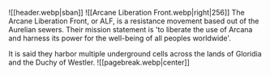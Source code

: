 ![[header.webp|sban]]
![[Arcane Liberation Front.webp|right|256]]
The Arcane Liberation Front, or ALF, is a resistance movement based out of the Aurelian sewers. Their mission statement is 'to liberate the use of Arcana and harness its power for the well-being of all peoples worldwide'.

It is said they harbor multiple underground cells across the lands of Gloridia and the Duchy of Westler.
![[pagebreak.webp|center]]
